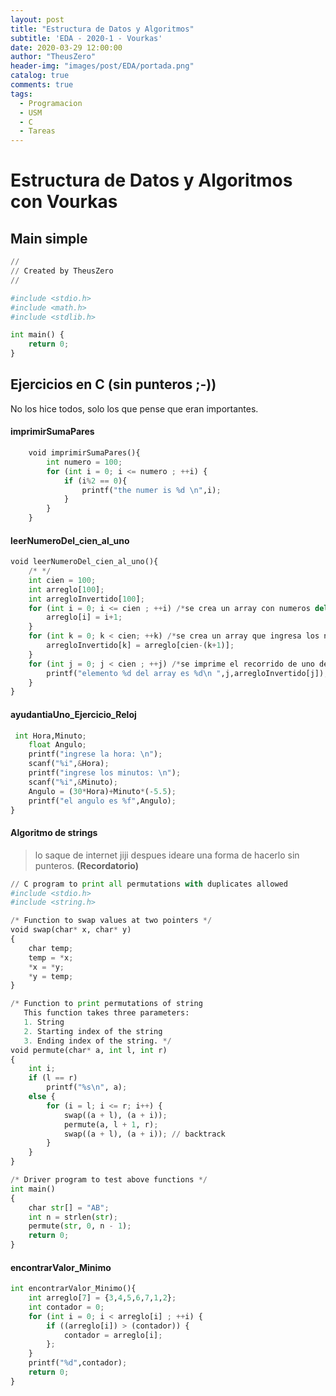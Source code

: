```yaml
---
layout: post
title: "Estructura de Datos y Algoritmos"
subtitle: 'EDA - 2020-1 - Vourkas'
date: 2020-03-29 12:00:00
author: "TheusZero"
header-img: "images/post/EDA/portada.png"
catalog: true
comments: true
tags:
  - Programacion
  - USM
  - C
  - Tareas
---
```


# Estructura de Datos y Algoritmos con Vourkas

## Main simple
```Python
//
// Created by TheusZero
//

#include <stdio.h>
#include <math.h>
#include <stdlib.h>

int main() {
    return 0;
}
```
## Ejercicios en C (sin punteros ;-))

No los hice todos, solo los que pense que eran importantes.

#### imprimirSumaPares
```Python
    void imprimirSumaPares(){
        int numero = 100;
        for (int i = 0; i <= numero ; ++i) {
            if (i%2 == 0){
                printf("the numer is %d \n",i);
            }
        }
    }
```
#### leerNumeroDel_cien_al_uno
```Python
void leerNumeroDel_cien_al_uno(){
    /* */
    int cien = 100;
    int arreglo[100];
    int arregloInvertido[100];
    for (int i = 0; i <= cien ; ++i) /*se crea un array con numeros del 1 al cien*/ {
        arreglo[i] = i+1;
    }
    for (int k = 0; k < cien; ++k) /*se crea un array que ingresa los numeros del anterior array pero invertidos*/ {
        arregloInvertido[k] = arreglo[cien-(k+1)];
    }
    for (int j = 0; j < cien ; ++j) /*se imprime el recorrido de uno de los array*/ {
        printf("elemento %d del array es %d\n ",j,arregloInvertido[j]);
    }
}
```
#### ayudantiaUno_Ejercicio_Reloj
```Python
 int Hora,Minuto;
    float Angulo;
    printf("ingrese la hora: \n");
    scanf("%i",&Hora);
    printf("ingrese los minutos: \n");
    scanf("%i",&Minuto);
    Angulo = (30*Hora)+Minuto*(-5.5);
    printf("el angulo es %f",Angulo);
}
```
#### Algoritmo de strings

> lo saque de internet jiji despues ideare una forma de hacerlo sin punteros. **(Recordatorio)**

```Python
// C program to print all permutations with duplicates allowed
#include <stdio.h>
#include <string.h>

/* Function to swap values at two pointers */
void swap(char* x, char* y)
{
    char temp;
    temp = *x;
    *x = *y;
    *y = temp;
}

/* Function to print permutations of string
   This function takes three parameters:
   1. String
   2. Starting index of the string
   3. Ending index of the string. */
void permute(char* a, int l, int r)
{
    int i;
    if (l == r)
        printf("%s\n", a);
    else {
        for (i = l; i <= r; i++) {
            swap((a + l), (a + i));
            permute(a, l + 1, r);
            swap((a + l), (a + i)); // backtrack
        }
    }
}

/* Driver program to test above functions */
int main()
{
    char str[] = "AB";
    int n = strlen(str);
    permute(str, 0, n - 1);
    return 0;
}

```
#### encontrarValor_Minimo
```Python
int encontrarValor_Minimo(){
    int arreglo[7] = {3,4,5,6,7,1,2};
    int contador = 0;
    for (int i = 0; i < arreglo[i] ; ++i) {
        if ((arreglo[i]) > (contador)) {
            contador = arreglo[i];
        };
    }
    printf("%d",contador);
    return 0;
}
```

